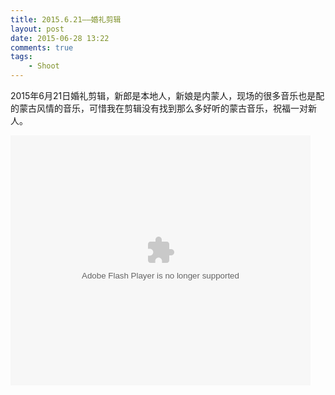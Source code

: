 ```yaml
--- 
title: 2015.6.21——婚礼剪辑
layout: post
date: 2015-06-28 13:22
comments: true
tags: 
    - Shoot
---
```

2015年6月21日婚礼剪辑，新郎是本地人，新娘是内蒙人，现场的很多音乐也是配的蒙古风情的音乐，可惜我在剪辑没有找到那么多好听的蒙古音乐，祝福一对新人。
 
<embed src="http://player.youku.com/player.php/sid/XMTI3MTczODQ5Ng==/v.swf" allowFullScreen="true" quality="high" width="480" height="400" align="middle" allowScriptAccess="always" type="application/x-shockwave-flash"></embed>
